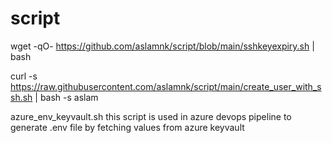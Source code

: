 # script

wget -qO- https://github.com/aslamnk/script/blob/main/sshkeyexpiry.sh | bash 

curl -s https://raw.githubusercontent.com/aslamnk/script/main/create_user_with_ssh.sh | bash -s aslam


azure_env_keyvault.sh
this script is used in azure devops pipeline to generate .env file by fetching values from azure keyvault
